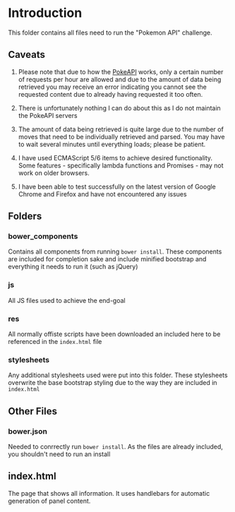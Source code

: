 # Introduction #
This folder contains all files need to run the "Pokemon API" challenge.

## Caveats ##
1. Please note that due to how the [PokeAPI](http://pokeapi.co/) works, only a certain number of requests per hour are allowed and due to the amount of data being retrieved you may receive an error indicating you cannot see the requested content due to already having requested it too often.
  1. There is unfortunately nothing I can do about this as I do not maintain the PokeAPI servers

2. The amount of data being retrieved is quite large due to the number of moves that need to be individually retrieved and parsed. You may have to wait several minutes until everything loads; please be patient.

3. I have used ECMAScript 5/6 items to achieve desired functionality. Some features - specifically lambda functions and Promises - may not work on older browsers.
  1. I have been able to test successfully on the latest version of Google Chrome and Firefox and have not encountered any issues

## Folders ##

### bower_components ###
Contains all components from running `bower install`. These components are included for completion sake and include minified bootstrap and everything it needs to run it (such as jQuery)

### js ###
All JS files used to achieve the end-goal

### res ###
All normally offiste scripts have been downloaded an included here to be referenced in the `index.html` file

### stylesheets ###
Any additional stylesheets used were put into this folder. These stylesheets overwrite the base bootstrap styling due to the way they are included in `index.html`

## Other Files ##

### bower.json ##
Needed to conrrectly run `bower install`. As the files are already included, you shouldn't need to run an install

## index.html ##
The page that shows all information. It uses handlebars for automatic generation of panel content.

